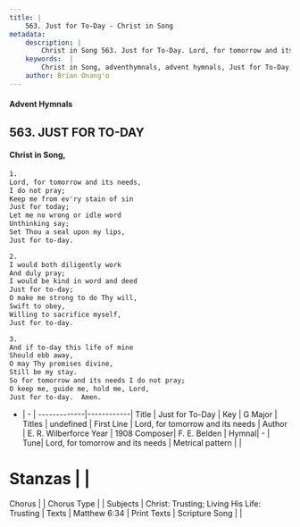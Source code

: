 ```yaml
---
title: |
    563. Just for To-Day - Christ in Song
metadata:
    description: |
        Christ in Song 563. Just for To-Day. Lord, for tomorrow and its needs, I do not pray; Keep me from ev'ry stain of sin Just for today; Let me no wrong or idle word Unthinking say; Set Thou a seal upon my lips, Just for to-day.
    keywords:  |
        Christ in Song, adventhymnals, advent hymnals, Just for To-Day, Lord, for tomorrow and its needs. 
    author: Brian Onang'o
---
```


#### Advent Hymnals
## 563. JUST FOR TO-DAY
####  Christ in Song,

```txt
1.
Lord, for tomorrow and its needs,
I do not pray;
Keep me from ev'ry stain of sin
Just for today;
Let me no wrong or idle word
Unthinking say;
Set Thou a seal upon my lips,
Just for to-day.

2.
I would both diligently work
And duly pray;
I would be kind in word and deed
Just for to-day;
O make me strong to do Thy will,
Swift to obey,
Willing to sacrifice myself,
Just for to-day.  

3.
And if to-day this life of mine
Should ebb away,
O may Thy promises divine,
Still be my stay.
So for tomorrow and its needs I do not pray;
O keep me, guide me, hold me, Lord,
Just for to-day.  Amen.

```

- |   -  |
-------------|------------|
Title | Just for To-Day |
Key | G Major |
Titles | undefined |
First Line | Lord, for tomorrow and its needs |
Author | E. R. Wilberforce
Year | 1908
Composer| F. E. Belden |
Hymnal|  - |
Tune| Lord, for tomorrow and its needs |
Metrical pattern | |
# Stanzas |  |
Chorus |  |
Chorus Type |  |
Subjects | Christ: Trusting; Living His Life: Trusting |
Texts | Matthew 6:34 |
Print Texts | 
Scripture Song |  |
    
